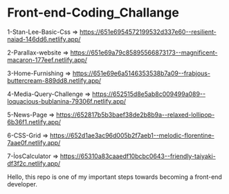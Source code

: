 # Front-end-Coding_Challange 

1-Stan-Lee-Basic-Css => https://651e6954572199532d337e60--resilient-naiad-146dd6.netlify.app/

2-Parallax-website => https://651e69a79c85895566873173--magnificent-macaron-177eef.netlify.app/

3-Home-Furnishing => https://651e69e6a5146353538b7a09--frabjous-buttercream-889dd8.netlify.app/

4-Media-Query-Challenge => https://652515d8e5ab8c009499a089--loquacious-bublanina-79306f.netlify.app/

5-News-Page => https://652817b5b3baef38de2b8b9a--relaxed-lollipop-6b36f1.netlify.app/

6-CSS-Grid => https://652d1ae3ac96d005b2f7aeb1--melodic-florentine-7aae0f.netlify.app/

7-İosCalculator => https://65310a83caaedf10bcbc0643--friendly-taiyaki-df3f2c.netlify.app/


Hello, this repo is one of my important steps towards becoming a front-end developer.
